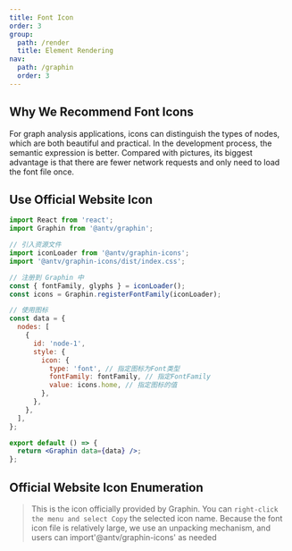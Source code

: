 ```yaml
---
title: Font Icon
order: 3
group:
  path: /render
  title: Element Rendering
nav:
  path: /graphin
  order: 3
---
```


## Why We Recommend Font Icons

For graph analysis applications, icons can distinguish the types of nodes, which are both beautiful and practical. In the development process, the semantic expression is better. Compared with pictures, its biggest advantage is that there are fewer network requests and only need to load the font file once.

## Use Official Website Icon

```jsx | pure
import React from 'react';
import Graphin from '@antv/graphin';

// 引入资源文件
import iconLoader from '@antv/graphin-icons';
import '@antv/graphin-icons/dist/index.css';

// 注册到 Graphin 中
const { fontFamily, glyphs } = iconLoader();
const icons = Graphin.registerFontFamily(iconLoader);

// 使用图标
const data = {
  nodes: [
    {
      id: 'node-1',
      style: {
        icon: {
          type: 'font', // 指定图标为Font类型
          fontFamily: fontFamily, // 指定FontFamily
          value: icons.home, // 指定图标的值
        },
      },
    },
  ],
};

export default () => {
  return <Graphin data={data} />;
};
```

## Official Website Icon Enumeration

> This is the icon officially provided by Graphin. You can `right-click the menu and select Copy` the selected icon name. Because the font icon file is relatively large, we use an unpacking mechanism, and users can import'@antv/graphin-icons' as needed

<code src='./index.tsx'>

